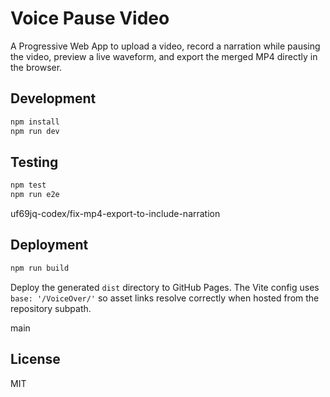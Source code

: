 # Voice Pause Video

A Progressive Web App to upload a video, record a narration while pausing the video, preview a live waveform, and export the merged MP4 directly in the browser.

## Development

```bash
npm install
npm run dev
```

## Testing

```bash
npm test
npm run e2e
```

 uf69jq-codex/fix-mp4-export-to-include-narration
## Deployment

```bash
npm run build
```

Deploy the generated `dist` directory to GitHub Pages. The Vite config uses `base: '/VoiceOver/'` so asset links resolve correctly when hosted from the repository subpath.

 main

## License

MIT
